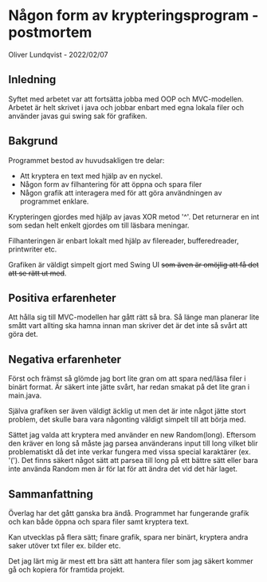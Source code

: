 # Någon form av krypteringsprogram - postmortem

Oliver Lundqvist - 2022/02/07

## Inledning

Syftet med arbetet var att fortsätta jobba med OOP och MVC-modellen. Arbetet är helt skrivet i java och jobbar enbart med egna lokala filer och använder javas gui swing sak för grafiken.

## Bakgrund

Programmet bestod av huvudsakligen tre delar:
- Att kryptera en text med hjälp av en nyckel.
- Någon form av filhantering för att öppna och spara filer
- Någon grafik att interagera med för att göra användningen av programmet enklare.

Krypteringen gjordes med hjälp av javas XOR metod '^'. Det returnerar en int som sedan helt enkelt gjordes om till läsbara meningar.

Filhanteringen är enbart lokalt med hjälp av filereader, bufferedreader, printwriter etc.

Grafiken är väldigt simpelt gjort med Swing UI ~~som även är omöjlig att få det att se rätt ut med~~.

## Positiva erfarenheter

Att hålla sig till MVC-modellen har gått rätt så bra. Så länge man planerar lite smått vart allting ska hamna innan man skriver det är det inte så svårt att göra det.

## Negativa erfarenheter

Först och främst så glömde jag bort lite gran om att spara ned/läsa filer i binärt format. Är säkert inte jätte svårt, har redan smakat på det lite gran i main.java.

Själva grafiken ser även väldigt äcklig ut men det är inte något jätte stort problem, det skulle bara vara någonting väldigt simpelt till att börja med.

Sättet jag valda att kryptera med använder en new Random(long). Eftersom den kräver en long så måste jag parsea använderans input till long vilket blir problematiskt då det inte verkar fungera med vissa special karaktärer (ex. '('). Det finns säkert något sätt att parsea till long på ett bättre sätt eller bara inte använda Random men är för lat för att ändra det vid det här laget.

## Sammanfattning

Överlag har det gått ganska bra ändå. Programmet har fungerande grafik och kan både öppna och spara filer samt kryptera text.

Kan utvecklas på flera sätt; finare grafik, spara ner binärt, kryptera andra saker utöver txt filer ex. bilder etc.

Det jag lärt mig är mest ett bra sätt att hantera filer som jag säkert kommer gå och kopiera för framtida projekt.
